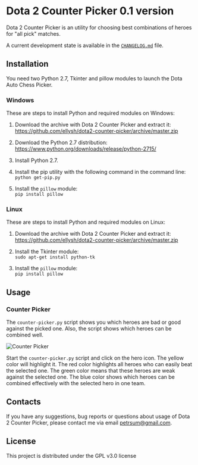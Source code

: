 # Dota 2 Counter Picker 0.1 version

Dota 2 Counter Picker is an utility for choosing best combinations of heroes for "all pick" matches.

A current development state is available in the [`CHANGELOG.md`](CHANGELOG.md) file.

## Installation

You need two Python 2.7, Tkinter and pillow modules to launch the Dota Auto Chess Picker.

### Windows

These are steps to install Python and required modules on Windows:

1. Download the archive with Dota 2 Counter Picker and extract it:<br/>
https://github.com/ellysh/dota2-counter-picker/archive/master.zip

2. Download the Python 2.7 distribution:<br/>
https://www.python.org/downloads/release/python-2715/

3. Install Python 2.7.

4. Install the pip utility with the following command in the command line:<br/>
`python get-pip.py`

5. Install the `pillow` module:<br/>
`pip install pillow`

### Linux

These are steps to install Python and required modules on Linux:

1. Download the archive with Dota 2 Counter Picker and extract it:<br/>
https://github.com/ellysh/dota2-counter-picker/archive/master.zip

2. Install the Tkinter module:<br/>
`sudo apt-get install python-tk`

3. Install the `pillow` module:<br/>
`pip install pillow`

## Usage

### Counter Picker

The `counter-picker.py` script shows you which heroes are bad or good against the picked one. Also, the script shows which heroes can be combined well.

![Counter Picker](counter-picker-window.png)

Start the `counter-picker.py` script and click on the hero icon. The yellow color will highlight it. The red color highlights all heroes who can easily beat the selected one. The green color means that these heroes are weak against the selected one. The blue color shows which heroes can be combined effectively with the selected hero in one team.

## Contacts

If you have any suggestions, bug reports or questions about usage of Dota 2 Counter Picker, please contact me via email petrsum@gmail.com.

## License

This project is distributed under the GPL v3.0 license
